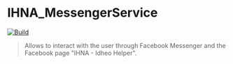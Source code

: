 # IHNA_MessengerService
[![Build](https://github.com/CorentinBacconnais/IHNA_MessengerService/workflows/Node%20CI/badge.svg)](https://github.com/CorentinBacconnais/IHNA_MessengerService/actions)


> Allows to interact with the user through Facebook Messenger and the Facebook page "IHNA - Idheo Helper".
